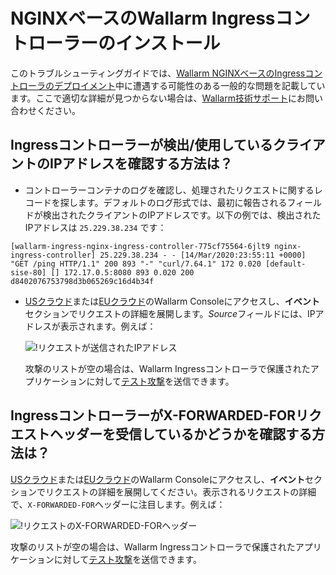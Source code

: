 # NGINXベースのWallarm Ingressコントローラーのインストール

このトラブルシューティングガイドでは、[Wallarm NGINXベースのIngressコントローラのデプロイメント](../admin-en/installation-kubernetes-en.ja.md)中に遭遇する可能性のある一般的な問題を記載しています。ここで適切な詳細が見つからない場合は、[Wallarm技術サポート](mailto:support@wallarm.com)にお問い合わせください。

## Ingressコントローラーが検出/使用しているクライアントのIPアドレスを確認する方法は？

* コントローラーコンテナのログを確認し、処理されたリクエストに関するレコードを探します。デフォルトのログ形式では、最初に報告されるフィールドが検出されたクライアントのIPアドレスです。以下の例では、検出されたIPアドレスは `25.229.38.234` です：
```
[wallarm-ingress-nginx-ingress-controller-775cf75564-6jlt9 nginx-ingress-controller] 25.229.38.234 - - [14/Mar/2020:23:55:11 +0000] "GET /ping HTTP/1.1" 200 893 "-" "curl/7.64.1" 172 0.020 [default-sise-80] [] 172.17.0.5:8080 893 0.020 200 d8402076753798d3b065269c16d4b34f 
```

* [USクラウド](https://us1.my.wallarm.com)または[EUクラウド](https://my.wallarm.com)のWallarm Consoleにアクセスし、**イベント**セクションでリクエストの詳細を展開します。*Source*フィールドには、IPアドレスが表示されます。例えば：

    ![!リクエストが送信されたIPアドレス](../images/request-ip-address.png)

    攻撃のリストが空の場合は、Wallarm Ingressコントローラで保護されたアプリケーションに対して[テスト攻撃](../admin-en/installation-check-operation-en.ja.md#2-run-a-test-attack)を送信できます。

## IngressコントローラーがX-FORWARDED-FORリクエストヘッダーを受信しているかどうかを確認する方法は？

[USクラウド](https://us1.my.wallarm.com)または[EUクラウド](https://my.wallarm.com)のWallarm Consoleにアクセスし、**イベント**セクションでリクエストの詳細を展開してください。表示されるリクエストの詳細で、`X-FORWARDED-FOR`ヘッダーに注目します。例えば：

![!リクエストのX-FORWARDED-FORヘッダー](../images/x-forwarded-for-header.png)

攻撃のリストが空の場合は、Wallarm Ingressコントローラで保護されたアプリケーションに対して[テスト攻撃](../admin-en/installation-check-operation-en.ja.md#2-run-a-test-attack)を送信できます。